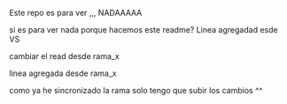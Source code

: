 Este repo es para ver ,,, NADAAAAA

si es para ver nada porque hacemos este readme? Linea agregadad esde VS

cambiar el read desde rama_x

linea agregada desde rama_x

como ya he sincronizado la rama solo tengo que subir los cambios ^^